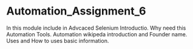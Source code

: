 # Automation_Assignment_6
In this module include in Advcaced Selenium Introductio.
Why need this Automation Tools.
Automation wikipeda introduction and Founder name.
Uses and How to uses basic information.
